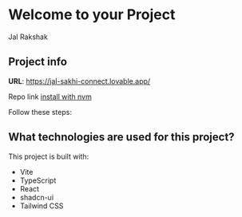 # Welcome to your Project
Jal Rakshak

## Project info


**URL**: https://jal-sakhi-connect.lovable.app/

Repo link [install with nvm](https://github.com/nvm-sh/nvm#installing-and-updating)

Follow these steps:

## What technologies are used for this project?

This project is built with:

- Vite
- TypeScript
- React
- shadcn-ui
- Tailwind CSS

